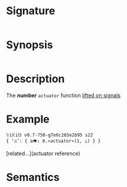 # Signature
```vikid-signature
```

# Synopsis
```vikid-synopsis
```

# Description
The __number__ `actuator` function [lifted on signals](/refman/concepts/pure_functions)

# Example
```vikid-script
𝕍i𝕂i𝔻 v0.7-750-g7e6c265e2b95 s22
{ ‘⌂’: { a👁: 0.«actuator»(1, ⊥) } }
```


[related...](actuator reference)

# Semantics
